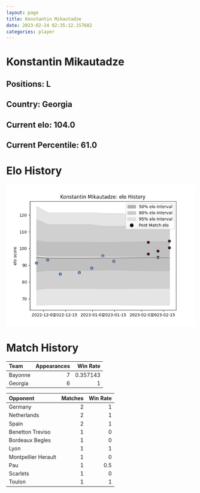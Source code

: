 ```yaml
---  
layout: page  
title: Konstantin Mikautadze  
date: 2023-02-24 02:35:12.157682  
categories: player  
---
```

# Konstantin Mikautadze

## Positions: L

## Country: Georgia

## Current elo: 104.0

## Current Percentile: 61.0

# Elo History


![elo history](history_KonstantinMikautadze.png)
# Match History


| Team    |   Appearances |   Win Rate |
|:--------|--------------:|-----------:|
| Bayonne |             7 |   0.357143 |
| Georgia |             6 |   1        |

| Opponent            |   Matches |   Win Rate |
|:--------------------|----------:|-----------:|
| Germany             |         2 |        1   |
| Netherlands         |         2 |        1   |
| Spain               |         2 |        1   |
| Benetton Treviso    |         1 |        0   |
| Bordeaux Begles     |         1 |        0   |
| Lyon                |         1 |        1   |
| Montpellier Herault |         1 |        0   |
| Pau                 |         1 |        0.5 |
| Scarlets            |         1 |        0   |
| Toulon              |         1 |        1   |